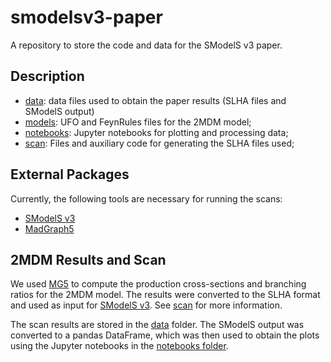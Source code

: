 # smodelsv3-paper

A repository to store the code and data for the SModelS v3 paper.

## Description

* [data](./data): data files used to obtain the paper results (SLHA files and SModelS output)
* [models](./models): UFO and FeynRules files for the 2MDM model;
* [notebooks](./notebooks): Jupyter notebooks for plotting and processing data;
* [scan](./scan/): Files and auxiliary code for generating the SLHA files used;

## External Packages

Currently, the following tools are necessary for running the scans:

  * [SModelS v3](https://github.com/SModelS/smodels)
  * [MadGraph5](https://launchpad.net/mg5amcnlo)


## 2MDM Results and Scan

We used [MG5](https://launchpad.net/mg5amcnlo/) to compute the production cross-sections and branching ratios for the 2MDM model.
The results were converted to the SLHA format and used as input for [SModelS v3](https://github.com/SModelS/smodels).
See [scan](./scan) for more information.

The scan results are stored in the [data](./data) folder. The SModelS output was converted to a pandas DataFrame, which was then used to obtain the plots using the Jupyter notebooks in the [notebooks folder](./notebooks). 

